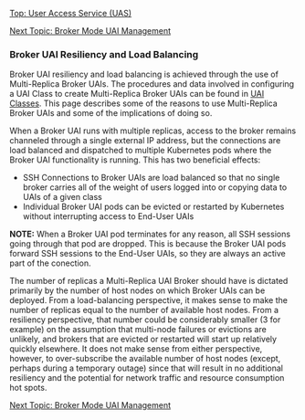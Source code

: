 [Top: User Access Service (UAS)](User_Access_Service_UAS.md)

[Next Topic: Broker Mode UAI Management](Broker_Mode_UAI_Management.md)

### Broker UAI Resiliency and Load Balancing

Broker UAI resiliency and load balancing is achieved through the use of Multi-Replica Broker UAIs. The procedures and data involved in configuring a UAI Class to create  Multi-Replica Broker UAIs can be found in [UAI Classes](UAI_Classes.md). This page describes some of the reasons to use Multi-Replica Broker UAIs and some of the implications of doing so.

When a Broker UAI runs with multiple replicas, access to the broker remains channeled through a single external IP address, but the connections are load balanced and dispatched to multiple Kubernetes pods where the Broker UAI functionality is running. This has two beneficial effects:

* SSH Connections to Broker UAIs are load balanced so that no single broker carries all of the weight of users logged into or copying data to UAIs of a given class
* Individual Broker UAI pods can be evicted or restarted by Kubernetes without interrupting access to End-User UAIs

**NOTE:** When a Broker UAI pod terminates for any reason, all SSH sessions going through that pod are dropped. This is because the Broker UAI pods forward SSH sessions to the End-User UAIs, so they are always an active part of the conection.

The number of replicas a Multi-Replica UAI Broker should have is dictated primarily by the number of host nodes on which Broker UAIs can be deployed. From a load-balancing perspective, it makes sense to make the number of replicas equal to the number of available host nodes. From a resiliency perspective, that number could be considerably smaller (3 for example) on the assumption that multi-node failures or evictions are unlikely, and brokers that are evicted or restarted will start up relatively quickly elsewhere. It does not make sense from either perspective, however, to over-subscribe the available number of host nodes (except, perhaps during a temporary outage) since that will result in no additional resiliency and the potential for network traffic and resource consumption hot spots.

[Next Topic: Broker Mode UAI Management](Broker_Mode_UAI_Management.md)

